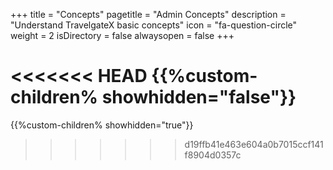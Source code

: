 +++
title = "Concepts"
pagetitle = "Admin Concepts"
description = "Understand TravelgateX basic concepts"
icon = "fa-question-circle"
weight = 2
isDirectory = false
alwaysopen = false
+++

<<<<<<< HEAD
{{%custom-children% showhidden="false"}}
=======
{{%custom-children% showhidden="true"}}
>>>>>>> d19ffb41e463e604a0b7015ccf141f8904d0357c
